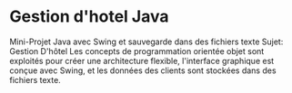 # Gestion d'hotel Java
Mini-Projet Java avec Swing et sauvegarde dans des fichiers texte
Sujet: Gestion D'hôtel
Les concepts de programmation orientée objet sont
exploités pour créer une architecture flexible,
l'interface graphique est conçue avec Swing, et les
données des clients sont stockées dans des fichiers
texte.
